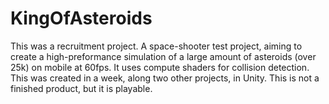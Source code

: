 # KingOfAsteroids
This was a recruitment project.
A space-shooter test project, aiming to create a high-preformance simulation of a large amount of asteroids (over 25k) on mobile at 60fps.
It uses compute shaders for collision detection.
This was created in a week, along two other projects, in Unity. This is not a finished product, but it is playable.

